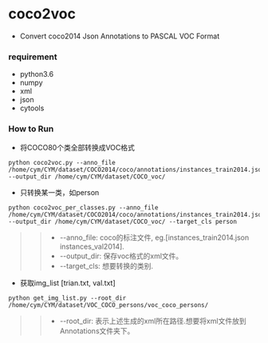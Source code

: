 # coco2voc
* Convert coco2014 Json Annotations to PASCAL VOC Format

### requirement
* python3.6
* numpy
* xml
* json
* cytools

### How to Run
* 将COCO80个类全部转换成VOC格式
```
python coco2voc.py --anno_file /home/cym/CYM/dataset/COCO2014/coco/annotations/instances_train2014.json --output_dir /home/cym/CYM/dataset/COCO_voc/
```
* 只转换某一类，如person
```
python coco2voc_per_classes.py --anno_file /home/cym/CYM/dataset/COCO2014/coco/annotations/instances_train2014.json --output_dir /home/cym/CYM/dataset/COCO_voc/ --target_cls person
```
> > * --anno_file: coco的标注文件, eg.[instances_train2014.json instances_val2014].
> > * --output_dir: 保存voc格式的xml文件。
> > * --target_cls: 想要转换的类别.
* 获取img_list [trian.txt, val.txt]
```
python get_img_list.py --root_dir /home/cym/CYM/dataset/VOC_COCO_persons/voc_coco_persons/
```
> > * --root_dir: 表示上述生成的xml所在路径.想要将xml文件放到Annotations文件夹下。





